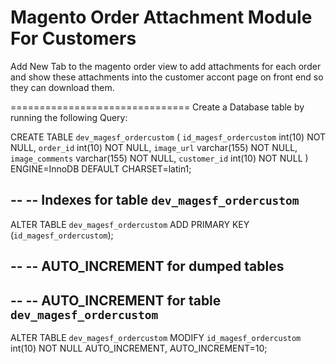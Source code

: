 # Magento Order Attachment Module For Customers

Add New Tab to the magento order view to add attachments for each order and show these attachments into the customer accont page on front end so they can download them.

===============================
Create a Database table by running the following Query:

CREATE TABLE `dev_magesf_ordercustom` (
  `id_magesf_ordercustom` int(10) NOT NULL,
  `order_id` int(10) NOT NULL,
  `image_url` varchar(155) NOT NULL,
  `image_comments` varchar(155) NOT NULL,
  `customer_id` int(10) NOT NULL
) ENGINE=InnoDB DEFAULT CHARSET=latin1;


--
-- Indexes for table `dev_magesf_ordercustom`
--
ALTER TABLE `dev_magesf_ordercustom`
  ADD PRIMARY KEY (`id_magesf_ordercustom`);

--
-- AUTO_INCREMENT for dumped tables
--

--
-- AUTO_INCREMENT for table `dev_magesf_ordercustom`
--
ALTER TABLE `dev_magesf_ordercustom`
  MODIFY `id_magesf_ordercustom` int(10) NOT NULL AUTO_INCREMENT, AUTO_INCREMENT=10;
